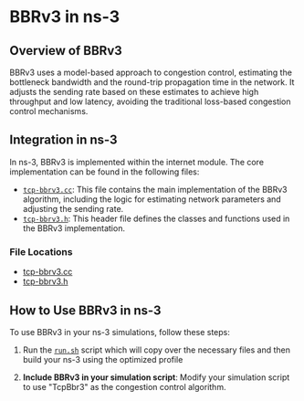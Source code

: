 # BBRv3 in ns-3

## Overview of BBRv3

BBRv3 uses a model-based approach to congestion control, estimating the bottleneck bandwidth and the round-trip propagation time in the network. It adjusts the sending rate based on these estimates to achieve high throughput and low latency, avoiding the traditional loss-based congestion control mechanisms. 


## Integration in ns-3

In ns-3, BBRv3 is implemented within the internet module. The core implementation can be found in the following files:

- [`tcp-bbrv3.cc`](src/internet/model/tcp-bbrv3.cc): This file contains the main implementation of the BBRv3 algorithm, including the logic for estimating network parameters and adjusting the sending rate.
- [`tcp-bbrv3.h`](src/internet/model/tcp-bbrv3.h): This header file defines the classes and functions used in the BBRv3 implementation.

### File Locations

- [tcp-bbrv3.cc](src/internet/model/tcp-bbrv3.cc)
- [tcp-bbrv3.h](src/internet/model/tcp-bbrv3.h)

## How to Use BBRv3 in ns-3

To use BBRv3 in your ns-3 simulations, follow these steps:

1. Run the [`run.sh`](run.sh) script which will copy over the necessary files and then build your ns-3 using the optimized profile 

2. **Include BBRv3 in your simulation script**: Modify your simulation script to use "TcpBbr3" as the congestion control algorithm. 
